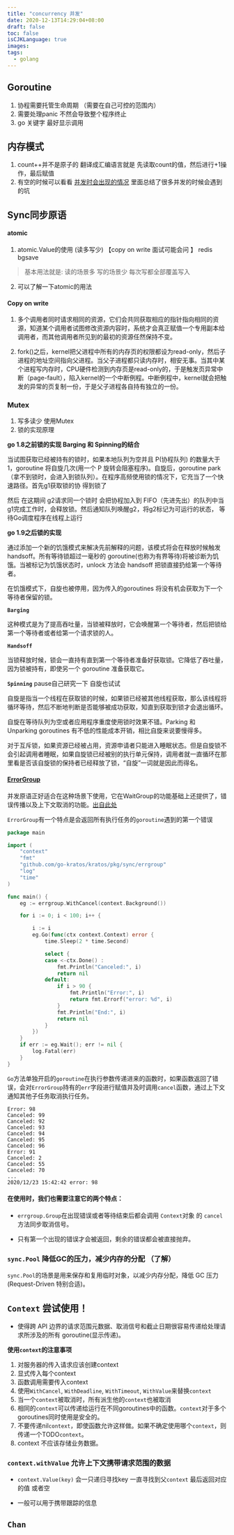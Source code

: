 ```yaml
---
title: "concurrency 并发"
date: 2020-12-13T14:29:04+08:00
draft: false
toc: false
isCJKLanguage: true
images:
tags: 
  - golang
---
```


## Goroutine

1. 协程需要托管生命周期  （需要在自己可控的范围内）
2. 需要处理panic 不然会导致整个程序终止
2. go 关键字 最好显示调用


## 内存模式


1. count++并不是原子的 翻译成汇编语言就是 先读取count的值，然后进行+1操作，最后赋值
2. 有空的时候可以看看 [并发时会出现的情况](https://www.jianshu.com/p/5e44168f47a3) 里面总结了很多并发的时候会遇到的坑

## Sync同步原语

#### atomic
1. atomic.Value的使用 (读多写少) 【copy on write 面试可能会问 】 redis bgsave
> 基本用法就是: 读的场景多 写的场景少 每次写都全部覆盖写入 
2. 可以了解一下atomic的用法


#### Copy on write
1. 多个调用者同时请求相同的资源，它们会共同获取相应的指针指向相同的资源，知道某个调用者试图修改资源内容时，系统才会真正赋值一个专用副本给调用者，而其他调用者所见到的最初的资源任然保持不变。

2. fork()之后，kernel把父进程中所有的内存页的权限都设为read-only，然后子进程的地址空间指向父进程。当父子进程都只读内存时，相安无事。当其中某个进程写内存时，CPU硬件检测到内存页是read-only的，于是触发页异常中断（page-fault），陷入kernel的一个中断例程。中断例程中，kernel就会把触发的异常的页复制一份，于是父子进程各自持有独立的一份。


### Mutex
1. 写多读少 使用Mutex
2. 锁的实现原理

**go 1.8之前锁的实现 Barging 和 Spinning的结合**

当试图获取已经被持有的锁时，如果本地队列为空并且 P(协程队列) 的数量大于1，goroutine 将自旋几次(用一个 P 旋转会阻塞程序)。自旋后，goroutine park（拿不到锁时，会进入到锁队列）。在程序高频使用锁的情况下，它充当了一个快速路径。首先g1获取锁的协 得到锁了 

然后 在这期间 g2请求同一个锁时 会把协程加入到 FIFO（先进先出）的队列中当g1完成工作时，会释放锁。然后通知队列唤醒g2，将g2标记为可运行的状态， 等待Go调度程序在线程上运行

**go 1.9之后锁的实现**

通过添加一个新的饥饿模式来解决先前解释的问题，该模式将会在释放时候触发 handsoff。所有等待锁超过一毫秒的 goroutine(也称为有界等待)将被诊断为饥饿。当被标记为饥饿状态时，unlock 方法会 handsoff 把锁直接扔给第一个等待者。
 
在饥饿模式下，自旋也被停用，因为传入的goroutines 将没有机会获取为下一个等待者保留的锁。


**`Barging`**

这种模式是为了提高吞吐量，当锁被释放时，它会唤醒第一个等待者，然后把锁给第一个等待者或者给第一个请求锁的人。

**`Handsoff`**

 当锁释放时候，锁会一直持有直到第一个等待者准备好获取锁。它降低了吞吐量，因为锁被持有，即使另一个 goroutine 准备获取它。

**`Spinning`**  pause自己研究一下 自旋也试试

自旋是指当一个线程在获取锁的时候，如果锁已经被其他线程获取，那么该线程将循环等待，然后不断地判断是否能够被成功获取，知直到获取到锁才会退出循环。

自旋在等待队列为空或者应用程序重度使用锁时效果不错。Parking 和 Unparking goroutines 有不低的性能成本开销，相比自旋来说要慢得多。

对于互斥锁，如果资源已经被占用，资源申请者只能进入睡眠状态。但是自旋锁不会引起调用者睡眠，如果自旋锁已经被别的执行单元保持，调用者就一直循环在那里看是否该自旋锁的保持者已经释放了锁，“自旋”一词就是因此而得名。

####  [ErrorGroup](https://pkg.go.dev/golang.org/x/sync/errgroup)
并发原语正好适合在这种场景下使用，它在WaitGroup的功能基础上还提供了，错误传播以及上下文取消的功能。[出自此处](https://mp.weixin.qq.com/s/AUNXmKkQGI9uotwPoweg3A)

`ErrorGroup`有一个特点是会返回所有执行任务的`goroutine`遇到的第一个错误
```go
package main

import (
	"context"
	"fmt"
	"github.com/go-kratos/kratos/pkg/sync/errgroup"
	"log"
	"time"
)

func main() {
	eg := errgroup.WithCancel(context.Background())

	for i := 0; i < 100; i++ {

		i := i
		eg.Go(func(ctx context.Context) error {
			time.Sleep(2 * time.Second)

			select {
			case <-ctx.Done() :
				fmt.Println("Canceled:", i)
				return nil
			default:
				if i > 90 {
					fmt.Println("Error:", i)
					return fmt.Errorf("error: %d", i)
				}
				fmt.Println("End:", i)
				return nil
			}
		})
	}
	if err := eg.Wait(); err != nil {
		log.Fatal(err)
	}
}
```

`Go`方法单独开启的`goroutine`在执行参数传递进来的函数时，如果函数返回了错误，会对`ErrorGroup`持有的`err`字段进行赋值并及时调用`cancel`函数，通过上下文通知其他子任务取消执行任务。
```text
Error: 98
Canceled: 99
Canceled: 92
Canceled: 93
Canceled: 94
Canceled: 95
Canceled: 96
Error: 91
Canceled: 2
Canceled: 55
Canceled: 70
...
2020/12/23 15:42:42 error: 98
```

#### 在使用时，我们也需要注意它的两个特点：
 
- `errgroup.Group`在出现错误或者等待结束后都会调用 `Context`对象 的 `cancel` 方法同步取消信号。

- 只有第一个出现的错误才会被返回，剩余的错误都会被直接抛弃。


### `sync.Pool` 降低GC的压力，减少内存的分配 （了解）
`sync.Pool`的场景是用来保存和复用临时对象，以减少内存分配，降低 GC 压力(Request-Driven 特别合适)。


## `Context` 尝试使用！
- 使得跨 API 边界的请求范围元数据、取消信号和截止日期很容易传递给处理请求所涉及的所有 goroutine(显示传递)。

**使用`context`的注意事项**
1. 对服务器的传入请求应该创建context
2. 显式传入每个context
3. 函数调用需要传入context
4. 使用`WithCancel`, `WithDeadline`, `WithTimeout`, `WithValue`来替换`context`
5. 当一个`context`被取消时，所有派生他的`context`也被取消
6. 相同的`context`可以传递给运行在不同goroutines中的函数。`context`对于多个goroutines同时使用是安全的。
7. 不要传递nil`context`，即使函数允许这样做。如果不确定使用哪个`context`，则传递一个TODO`context`。
8. context 不应该存储业务数据。

 
### `context.withValue` 允许上下文携带请求范围的数据 
- `context.Value(key)` 会一只递归寻找key 一直寻找到父`context` 最后返回对应的值 或者空

- 一般可以用于携带跟踪的信息


## `Chan`

 